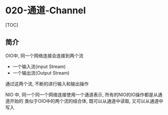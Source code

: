 # 020-通道-Channel

[TOC]

## 简介

OIO中, 同一个网络连接会连接到两个流

- 一个输入流(input Stream)
- 一个输出流(Output Stream)

通过这两个流, 不断的进行输入和输出操作

NIO 中, 同一个同一个网络连接使用一个通道表示, 所有的NIO的IO操作都是从通道开始的 类似于OIO中的两个流的结合体, 既可以从通道中读取, 又可以从通道中写入

